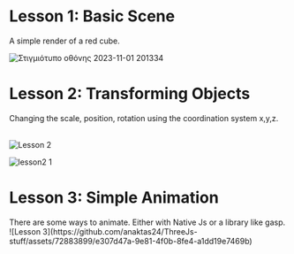 <h1>Lesson 1: Basic Scene</h1>
A simple render of a red cube. 
<br>

![Στιγμιότυπο οθόνης 2023-11-01 201334](https://github.com/anaktas24/ThreeJs-stuff/assets/72883899/c99f36ad-5cab-4fe5-8788-6dce0021678c)

<h1>Lesson 2: Transforming Objects</h1>
Changing the scale, position, rotation using the coordination system x,y,z.<br>
<br>

![Lesson 2](https://github.com/anaktas24/ThreeJs-stuff/assets/72883899/713f32e6-438a-4676-8d8f-2460c9fa3be1)

![lesson2 1](https://github.com/anaktas24/ThreeJs-stuff/assets/72883899/aaac6ee1-7032-4f37-9058-ab9b4dba5bff)

<h1>Lesson 3: Simple Animation</h1>
There are some ways to animate. Either with Native Js or a library like gasp.
![Lesson 3](https://github.com/anaktas24/ThreeJs-stuff/assets/72883899/e307d47a-9e81-4f0b-8fe4-a1dd19e7469b)
